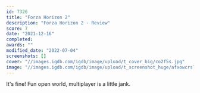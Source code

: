 ```yaml
---
id: 7326
title: "Forza Horizon 2"
description: "Forza Horizon 2 - Review"
score: 7
date: "2021-12-16"
completed: 
awards: ""
modified_date: "2022-07-04"
screenshots: []
cover: "//images.igdb.com/igdb/image/upload/t_cover_big/co2f5s.jpg"
image: "//images.igdb.com/igdb/image/upload/t_screenshot_huge/afxowcrslikjb7tp26sw.jpg"
---
```

It's fine! Fun open world, multiplayer is a little jank.